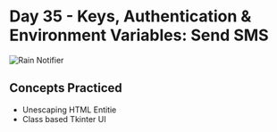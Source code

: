 # Day 35 - Keys, Authentication & Environment Variables: Send SMS

![Rain Notifier](https://github.com/laurasmendozad/100-Days-Of-Code-Python/assets/58611097/c550320e-4317-40bd-9963-d0beb715299f)

## Concepts Practiced

- Unescaping HTML Entitie
- Class based Tkinter UI
